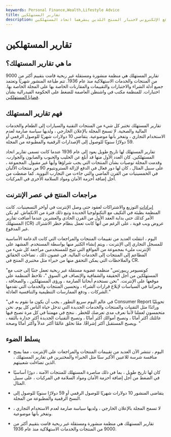 ```yaml
---
keywords: Personal Finance,Wealth,Lifestyle Advice
title: تقارير المستهلكين
description: تقارير المستهلكين هي المجلة الشهرية والموقع الإلكتروني لاختبار المنتج اللذين ينشرهما اتحاد المستهلكين.
---
```


# تقارير المستهلكين
## ما هي تقارير المستهلك؟

تقارير المستهلك هي منظمة منشورة ومستقلة غير ربحية قامت بتقييم أكثر من 9000 من المنتجات والخدمات الاستهلاكية منذ عام 1936. تتم طباعة المنشور شهريًا وتعتمد جميع أدلة الشراء والاختبارات والتقييمات والمقارنات الخاصة بها على المجلة الخاصة بها. اختبارات. للمنظمة مكتب في واشنطن العاصمة للضغط على الحكومة الفيدرالية بشأن [قضايا المستهلكين](/consumer-goods).

## فهم تقارير المستهلك

تقارير المستهلك تختبر كل شيء من المنتجات التقنية والسيارات إلى الطعام والخدمات المالية والصحية. لا تسمح المجلة بالإعلان الخارجي ، ولديها سياسة صارمة لعدم الاستخدام التجاري ، وتفخر بأنها موضوعية. يتقاضى 10 دولارات شهريًا للوصول الرقمي أو 59 دولارًا سنويًا للوصول إلى الإصدارات الرقمية والمطبوعة من المجلة.

تقارير المستهلك لها تاريخ طويل يعود إلى عام 1936 عندما كانت تسمى تقارير اتحاد المستهلكين. كان العدد الأول منها قد أبلغ عن الحليب والحبوب والصابون والجوارب. وقدمت المجلة توصيات بشأن المنتجات التي يجب شراؤها وأيها غير مقبول. المجموعة ، على سبيل المثال ، كان لها دور فعال في الدفع لإزالة السترونتيوم 90 من منتجات الألبان في الخمسينيات من القرن الماضي والتي جاءت من التجارب النووية. كما ضغطت من أجل إضافة أحزمة الأمان ومواد السلامة الأخرى في المركبات.

## مراجعات المنتج في عصر الإنترنت

[إيرادات](/revenue) التوزيع والاشتراكات لعقود حتى وصل الإنترنت في أواخر التسعينيات. كانت المنظمة بطيئة في التكيف مع التكنولوجيا الجديدة وتبع ذلك فترة من الانكماش. لم يكن الأمر كذلك حتى بداية العقد الأول من القرن الحادي والعشرين عندما أضافت تقارير المستهلك (CR) عروض ويب قوية ، على الرغم من أنها كانت تعمل بنظام حظر الاشتراك غير المدفوع.

اليوم ، انتقلت العديد من تقييمات المنتجات والمراجعات التي كانت الدعامة الأساسية للمسجل التجاري إلى الإنترنت ، ويتم إنشاء الكثير منها بواسطة المستخدم. المشهد على الإنترنت مليء بمجموعة من المواقع التي تتيح للمستخدمين مراجعة كل شيء من المطاعم إلى المنتجات إلى الخدمات المالية. في غضون ذلك ، تضاءلت الحقائق والملاحظات التي يمكن التحقق منها من خبراء مثل مختبري المنتج في CR.

"كونسيومر ريبورتس" منظمة عضوية مستقلة غير ربحية تعمل جنبًا إلى جنب مع المستهلكين من أجل الحقيقة والشفافية والإنصاف في السوق "، تلاحظ المنظمة على موقعها على الإنترنت. "نحن نستخدم أبحاثنا الصارمة ، ورؤى المستهلكين ، والصحافة ، وخبراتنا في السياسات لإبلاغ قرارات الشراء ، وتحسين المنتجات والخدمات التي تقدمها الشركات ، ودفع الممارسات التنظيمية والتنافسية العادلة."

"في عالم اليوم سريع التطور ، يجب أن يكون ما نقوم به في Consumer Report تحويليًا ورائدًا مثل التقنيات والمنتجات والخدمات الجديدة التي تدخل حياة الناس كل يوم. نحن متحمسون لعملنا لأننا نعرف مدى تعرضك للخطر . ننجح في مهمتنا في كل مرة تصبح فيها عائلتك أكثر أمانًا ، وتصبح أموالك أكثر أمانًا ، وتصبح التقنيات الجديدة أكثر جدارة بالثقة ، ويصبح المستقبل أكثر إشراقًا. معًا نخلق عالمًا أكثر عدلاً وأكثر أمانًا وصحة. "

## يسلط الضوء

- اليوم ، تنتشر الآن العديد من تقييمات المنتجات والمراجعات على الإنترنت ، مما يمنح منافسة شرسة للاعبين الأكبر سنًا مثل الخبراء والمختبرين في تقارير المستهلك ، الذين تضاءلت شعبيتهم.

- كان لها تاريخ طويل ، بما في ذلك مناصرة المستهلك للمنتجات الآمنة ، دورًا أساسيًا في الضغط من أجل إضافة أحزمة الأمان ومواد السلامة في المركبات ، على سبيل المثال.

- يتقاضى المنشور 10 دولارات شهريًا للوصول الرقمي أو 59 دولارًا سنويًا للوصول إلى النسخ الرقمية والمطبوعة من المجلة.

- لا تسمح المجلة بالإعلان الخارجي ، ولديها سياسة صارمة لعدم الاستخدام التجاري ، وتفخر بأنها موضوعية.

- تقارير المستهلك هي منظمة منشورة ومستقلة غير ربحية قامت بتقييم أكثر من 9000 من المنتجات والخدمات الاستهلاكية منذ عام 1936.

